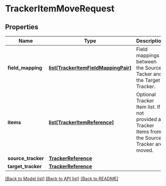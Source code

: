 # TrackerItemMoveRequest

## Properties
Name | Type | Description | Notes
------------ | ------------- | ------------- | -------------
**field_mapping** | [**list[TrackerItemFieldMappingPair]**](TrackerItemFieldMappingPair.md) | Field mappings between the Source Tacker and the Target Tracker. | 
**items** | [**list[TrackerItemReference]**](TrackerItemReference.md) | Optional Tracker Item list. If not provided all Tracker Items from the Source Tracker are moved. | [optional] 
**source_tracker** | [**TrackerReference**](TrackerReference.md) |  | 
**target_tracker** | [**TrackerReference**](TrackerReference.md) |  | 

[[Back to Model list]](../README.md#documentation-for-models) [[Back to API list]](../README.md#documentation-for-api-endpoints) [[Back to README]](../README.md)

